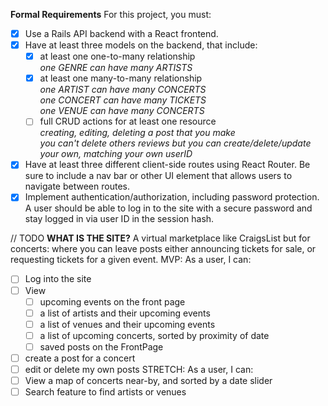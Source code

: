 **Formal Requirements**
For this project, you must:

- [x] Use a Rails API backend with a React frontend.
- [x] Have at least three models on the backend, that include:
  - [x] at least one one-to-many relationship </br>
  *one GENRE can have many ARTISTS* </br>
  - [x] at least one many-to-many relationship</br>
  *one ARTIST can have many CONCERTS*</br>
  *one CONCERT can have many TICKETS*</br>
  *one VENUE can have many CONCERTS*</br>
  - [ ] full CRUD actions for at least one resource</br>
  *creating, editing, deleting a post that you make*</br>
  *you can't delete others reviews but you can create/delete/update your own, matching your own userID*
- [x] Have at least three different client-side routes using React Router. Be sure to include a nav bar or other UI element that allows users to navigate between routes.
- [x] Implement authentication/authorization, including password protection. A user should be able to log in to the site with a secure password and stay logged in via user ID in the session hash.

// TODO
**WHAT IS THE SITE?**
A virtual marketplace like CraigsList but for concerts: where you can leave posts either announcing tickets for sale, or requesting tickets for a given event. 
MVP: As a user, I can:
  - [ ] Log into the site
  - [ ] View 
    - [ ] upcoming events on the front page
    - [ ] a list of artists and their upcoming events
    - [ ] a list of venues and their upcoming events
    - [ ] a list of upcoming concerts, sorted by proximity of date
    - [ ] saved posts on the FrontPage
  - [ ] create a post for a concert
  - [ ] edit or delete my own posts
STRETCH: As a user, I can:
  - [ ] View a map of concerts near-by, and sorted by a date slider
  - [ ] Search feature to find artists or venues